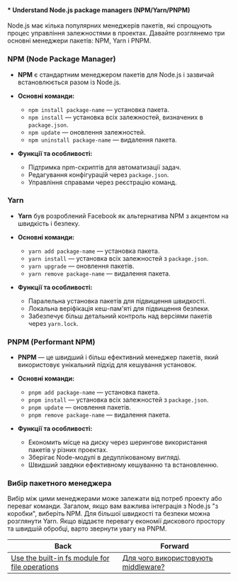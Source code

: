 #### * Understand Node.js package managers (NPM/Yarn/PNPM)

Node.js має кілька популярних менеджерів пакетів, які спрощують процес управління залежностями в проектах. Давайте розглянемо три основні менеджери пакетів: NPM, Yarn і PNPM.

### NPM (Node Package Manager)
- **NPM** є стандартним менеджером пакетів для Node.js і зазвичай встановлюється разом із Node.js.
- **Основні команди:**
  - `npm install package-name` — установка пакета.
  - `npm install` — установка всіх залежностей, визначених в `package.json`.
  - `npm update` — оновлення залежностей.
  - `npm uninstall package-name` — видалення пакета.
  
- **Функції та особливості:**
  - Підтримка npm-скриптів для автоматизації задач.
  - Редагування конфігурацій через `package.json`.
  - Управління справами через реєстрацію команд.

### Yarn
- **Yarn** був розроблений Facebook як альтернатива NPM з акцентом на швидкість і безпеку.
- **Основні команди:**
  - `yarn add package-name` — установка пакета.
  - `yarn install` — установка всіх залежностей з `package.json`.
  - `yarn upgrade` — оновлення пакетів.
  - `yarn remove package-name` — видалення пакета.

- **Функції та особливості:**
  - Паралельна установка пакетів для підвищення швидкості.
  - Локальна веріфікація кеш-пам'яті для підвищення безпеки.
  - Забезпечує більш детальний контроль над версіями пакетів через `yarn.lock`.

### PNPM (Performant NPM)
- **PNPM** — це швидший і більш ефективний менеджер пакетів, який використовує унікальний підхід для кешування установок.
- **Основні команди:**
  - `pnpm add package-name` — установка пакета.
  - `pnpm install` — установка всіх залежностей з `package.json`.
  - `pnpm update` — оновлення пакетів.
  - `pnpm remove package-name` — видалення пакета.

- **Функції та особливості:**
  - Економить місце на диску через шерингове використання пакетів у різних проектах.
  - Зберігає Node-модулі в дедуплікованому вигляді.
  - Швидший завдяки ефективному кешуванню та встановленню.

### Вибір пакетного менеджера
Вибір між цими менеджерами може залежати від потреб проекту або переваг команди. Загалом, якщо вам важлива інтеграція з Node.js "з коробки", виберіть NPM. Для більшої швидкості та безпеки можна розглянути Yarn. Якщо віддаєте перевагу економії дискового простору та швидшій обробці, варто звернути увагу на PNPM.

| Back | Forward |
|---|---|
| [Use the built-in fs module for file operations](/ua/junior/nodejs/use-the-builtin-fs-module-for-file-operations.md)  | [Для чого використовують middleware?](/ua/junior/expressjs/what-is-the-purpose-of-middleware.md) |